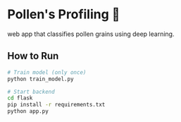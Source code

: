 # Pollen's Profiling 🌼

web app that classifies pollen grains using deep learning.

## How to Run

```bash
# Train model (only once)
python train_model.py

# Start backend
cd flask
pip install -r requirements.txt
python app.py
```